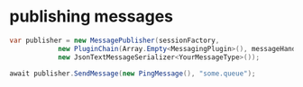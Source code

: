 ﻿# publishing messages

```csharp
var publisher = new MessagePublisher(sessionFactory,
            new PluginChain(Array.Empty<MessagingPlugin>(), messageHandlingConfig),
            new JsonTextMessageSerializer<YourMessageType>());
```

```csharp
await publisher.SendMessage(new PingMessage(), "some.queue");
```
